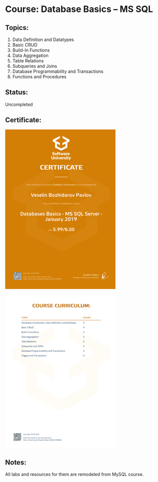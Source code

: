 # Course: Database Basics – MS SQL

## Topics:
01. Data Definition and Datatypes
02. Basic CRUD
03. Build-In Functions
04. Data Aggregation
05. Table Relations
06. Subqueries and Joins
07. Database Programmability and Transactions
08. Functions and Procedures

## Status: 
Uncompleted

## Certificate: 
<img src="certificate.jpeg"/>

## Notes:
All labs and resources for them are remodeled from MySQL course.
